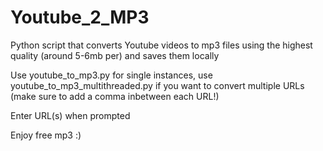 # Youtube_2_MP3
Python script that converts Youtube videos to mp3 files using the highest quality (around 5-6mb per) and saves them locally



Use youtube_to_mp3.py for single instances, use youtube_to_mp3_multithreaded.py if you want to convert multiple URLs (make sure to add a comma inbetween each URL!)

Enter URL(s) when prompted

Enjoy free mp3 :)
